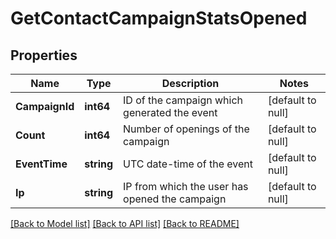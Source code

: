 # GetContactCampaignStatsOpened

## Properties
Name | Type | Description | Notes
------------ | ------------- | ------------- | -------------
**CampaignId** | **int64** | ID of the campaign which generated the event | [default to null]
**Count** | **int64** | Number of openings of the campaign | [default to null]
**EventTime** | **string** | UTC date-time of the event | [default to null]
**Ip** | **string** | IP from which the user has opened the campaign | [default to null]

[[Back to Model list]](../README.md#documentation-for-models) [[Back to API list]](../README.md#documentation-for-api-endpoints) [[Back to README]](../README.md)


